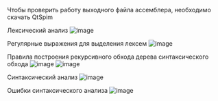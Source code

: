 Чтобы проверить работу выходного файла ассемблера, необходимо скачать QtSpim

Лексический анализ
![image](https://user-images.githubusercontent.com/63594020/170648212-36a63597-a453-44ea-b4f8-73685c8b7eaf.png)

Регулярные выражения для выделения лексем
![image](https://user-images.githubusercontent.com/63594020/170648438-16464e74-80f9-417d-971f-0c56cade9562.png)

Правила построения рекурсивного обхода дерева синтаксического обхода
![image](https://user-images.githubusercontent.com/63594020/170648735-6e04a649-641b-4e70-a672-51fda15d1a8d.png)
![image](https://user-images.githubusercontent.com/63594020/170648782-ed38104c-00a8-438b-a399-488d87a129d7.png)

Синтаксический анализ
![image](https://user-images.githubusercontent.com/63594020/170649951-723505e3-1080-40b3-98ca-d3dac3632004.png)

Ошибки синтаксического анализа
![image](https://user-images.githubusercontent.com/63594020/170650097-b9e787ee-651c-4151-9ed3-f81d77f10253.png)
